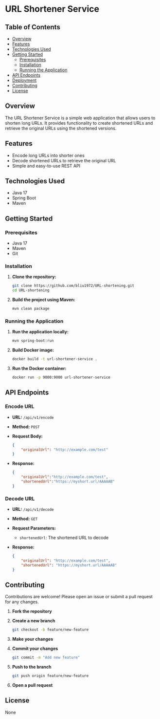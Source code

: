 # URL Shortener Service

## Table of Contents

- [Overview](#overview)
- [Features](#features)
- [Technologies Used](#technologies-used)
- [Getting Started](#getting-started)
  - [Prerequisites](#prerequisites)
  - [Installation](#installation)
  - [Running the Application](#running-the-application)
- [API Endpoints](#api-endpoints)
- [Deployment](#deployment)
- [Contributing](#contributing)
- [License](#license)

## Overview

The URL Shortener Service is a simple web application that allows users to shorten long URLs. It provides functionality to create shortened URLs and retrieve the original URLs using the shortened versions.

## Features

- Encode long URLs into shorter ones
- Decode shortened URLs to retrieve the original URL
- Simple and easy-to-use REST API

## Technologies Used

- Java 17
- Spring Boot
- Maven

## Getting Started

### Prerequisites

- Java 17
- Maven
- Git

### Installation

1. **Clone the repository:**

    ```sh
    git clone https://github.com/bliu1972/URL-shortening.git
    cd URL-shortening
    ```

2. **Build the project using Maven:**

    ```sh
    mvn clean package
    ```

### Running the Application

1. **Run the application locally:**

    ```sh
    mvn spring-boot:run
    ```

2. **Build Docker image:**

    ```sh
    docker build -t url-shortener-service .
    ```

3. **Run the Docker container:**

    ```sh
    docker run -p 9000:9000 url-shortener-service
    ```

## API Endpoints

### Encode URL

- **URL:** `/api/v1/encode`
- **Method:** `POST`
- **Request Body:**

    ```json
    {
        "originalUrl": "http://example.com/test"
    }
    ```

- **Response:**

    ```json
    {
        "originalUrl":"http://example.com/test",
        "shortenedUrl":"https://myshort.url/AAAAAB"
    }
    ```

### Decode URL

- **URL:** `/api/v1/decode`
- **Method:** `GET`
- **Request Parameters:**
    - `shortenedUrl`: The shortened URL to decode

- **Response:**

    ```json
    {
        "originalUrl": "http://example.com/test",
        "shortenedUrl": "https://myshort.url/AAAAAB"
    }
    ```

## Contributing

Contributions are welcome! Please open an issue or submit a pull request for any changes.

1. **Fork the repository**
2. **Create a new branch**

    ```sh
    git checkout -b feature/new-feature
    ```

3. **Make your changes**
4. **Commit your changes**

    ```sh
    git commit -m "Add new feature"
    ```

5. **Push to the branch**

    ```sh
    git push origin feature/new-feature
    ```

6. **Open a pull request**

## License

None
